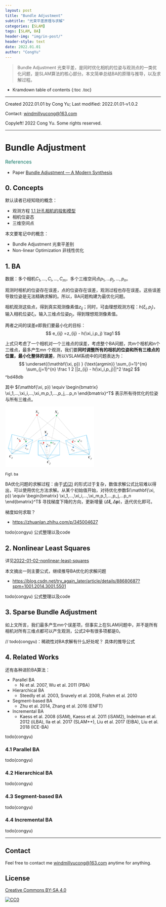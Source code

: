 ```yaml
---
layout: post
title: "Bundle Adjustment"
subtitle: "光束平差原理与求解"
categories: [SLAM]
tags: [SLAM, BA]
header-img: "img/in-post/"
header-style: text
date: 2022.01.01
author: "CongYu"
---
```


> Bundle Adjustment 光束平差，是同时优化相机的位姿与观测点的一类优化问题，是SLAM算法的核心部分。本文简单总结BA的原理与推导，以及求解过程。

* Kramdown table of contents
{:toc .toc}

----

Created 2022.01.01 by Cong Yu; Last modified: 2022.01.01-v1.0.2

Contact: [windmillyucong@163.com](mailto:windmillyucong@163.com)

Copyleft! 2022 Cong Yu. Some rights reserved.

----

# Bundle Adjustment

<p style="font-size:16px;color:#176;text-align:left;">References</p> 

- Paper [Bundle Adjustment — A Modern Synthesis](https://lear.inrialpes.fr/pubs/2000/TMHF00/Triggs-va99.pdf)

## 0. Concepts

默认读者已经知晓的概念：
- 观测方程 [1.1 针孔相机的投影模型](cv/2020-07-13-CalibCamera.md#1.1%20针孔相机的投影模型)
- 相机位姿态
- 三维空间点

本文要笔记中的概念：
- Bundle Adjustment 光束平差别
- Non-linear Optimization 非线性优化

## 1. BA

数据：多个相机$C_1,...,C_i,...,C_m$，多个三维空间点$p_1,...p_j,...,p_n$。

观测时相机的位姿存在误差，点的位姿存在误差，观测过程也存在误差。这些误差导致位姿是无法精确求解的。所以，BA问题构建为最优化问题。

相机观测这些点，得到真实观测像素值$z_{ij}$；同时，可由理想观测方程：$h(\xi_i, p_j)$，输入相机位姿$\xi_i$，输入三维点位姿$p_j$，得到理想观测像素值。

两者之间的误差$e$即我们要最小化的目标：
$$
e_{ij} =z_{ij} - h(\xi_i,p_j) \tag1
$$

上式只考虑了一个相机对一个三维点的误差，考虑整个BA问题，共m个相机和n个三维点，最多产生$mn$ 个观测，我们要**同时调整所有的相机的位姿和所有三维点的位置，最小化整体的误差**，所以VSLAM系统中的问题表达为：
$$
\underset{(\mathbf{\xi, p}) } {\text{argmin}}  \sum_{i=1}^{m} \sum_{j=1}^{n} \frac 1 2 ||z_{ij} - h(\xi_i,p_j)||^2 \tag2
$$
^bd48db

其中 $(\mathbf{\xi, p}) \equiv \begin{bmatrix} \xi_1,...,\xi_i,...,\xi_m,p_1,...,p_j,...p_n \end{bmatrix}^T$  表示所有待优化的位姿与所有三维点。

<img src="https://raw.githubusercontent.com/YuYuCong/BlogImg/develop/post_SLAM/ba.png" alt="img" style="zoom:60%;" align='center' text ="ba.png"/>

<small class="img-hint">Fig1. ba</small>

BA优化问题的求解过程：由于[式(2)](#^bd48db) 的形式过于复杂，数值求解公式比较难以得出，可以使用优化方法求解。从某个初始值开始，对待优化参数$(\mathbf{\xi, p}) \equiv \begin{bmatrix} \xi_1,...,\xi_i,...,\xi_m,p_1,...,p_j,...p_n \end{bmatrix}^T$ 寻找梯度下降的方向，更新增量 $(\Delta\mathbf{\xi}, \Delta\mathbf{p})$，迭代优化即可。

梯度如何求取？

- https://zhuanlan.zhihu.com/p/345004627

todo(congyu) 公式整理以及code

## 2. Nonlinear Least Squares

详见[2022-01-02-nonlinear-least-squares](Math/2022-01-02-nonlinear-least-squares.md)

本文摘出一则主要公式，继续推导BA优化的求解问题

- https://blog.csdn.net/try_again_later/article/details/88680687?spm=1001.2014.3001.5501

todo(congyu) 公式整理以及code

## 3. Sparse Bundle Adjustment

如上文所言，我们最多产生$mn$个误差项，但事实上在SLAM问题中，并不是所有相机对所有三维点都可以产生观测，公式2中有很多项都是0。

// todo(congyu)：稀疏性对BA求解有什么好处呢？ 具体的推导公式

## 4. Related Works

还有各种进阶BA算法：

- Parallel BA
	- Ni et al. 2007, Wu et al. 2011 (PBA)
-  Hierarchical BA
	- Steedly et al. 2003, Snavely et al. 2008, Frahm et al. 2010
- Segment-based BA 
	- Zhu et al. 2014, Zhang et al. 2016 (ENFT)
- Incremental BA
	- Kaess et al. 2008 (iSAM), Kaess et al. 2011 (iSAM2), Indelman et al. 2012 (iLBA), Ila et al. 2017 (SLAM++), Liu et al. 2017 (EIBA), Liu et al. 2018 (ICE-BA)

todo(congyu)

### 4.1 Parallel BA

todo(congyu)

### 4.2 Hierarchical BA

todo(congyu)

### 4.3 Segment-based BA

todo(congyu)

### 4.4 Incremental BA

todo(congyu)


------
## Contact

Feel free to contact me [windmillyucong@163.com](mailto:windmillyucong@163.com) anytime for anything.

## License

[Creative Commons BY-SA 4.0](http://creativecommons.org/licenses/by-sa/4.0/)

[![CC0](http://i.creativecommons.org/p/zero/1.0/88x31.png)](http://creativecommons.org/publicdomain/zero/1.0/)

